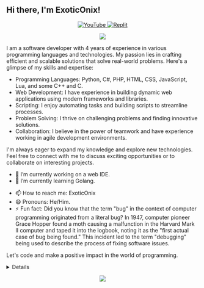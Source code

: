 ## Hi there, I'm ExoticOnix!

<p align="center">
  <a href="https://www.youtube.com/channel/UC2EqU7VjSkpWt5MGrksm9fg">
    <img src="https://img.icons8.com/color/48/000000/youtube-play.png" alt="YouTube" />
  </a>
  <a href="https://replit.com/@marksh16">
    <img src="https://img.icons8.com/color/48/000000/replit.png" alt="Replit" />
  </a>
</p>

<p align="center">
  <img src="https://github-readme-stats.vercel.app/api?username=exoonix&show_icons=true&theme=transparent" />
</p>

I am a software developer with 4 years of experience in various programming languages and technologies. My passion lies in crafting efficient and scalable solutions that solve real-world problems. Here's a glimpse of my skills and expertise:

- Programming Languages: Python, C#, PHP, HTML, CSS, JavaScript, Lua, and some C++ and C.
- Web Development: I have experience in building dynamic web applications using modern frameworks and libraries.
- Scripting: I enjoy automating tasks and building scripts to streamline processes.
- Problem Solving: I thrive on challenging problems and finding innovative solutions.
- Collaboration: I believe in the power of teamwork and have experience working in agile development environments.

I'm always eager to expand my knowledge and explore new technologies. Feel free to connect with me to discuss exciting opportunities or to collaborate on interesting projects.

- 🔭 I’m currently working on a web IDE.
- 🌱 I’m currently learning Golang.
<!-- - 👯 I’m looking to collaborate on ... -->
<!-- - 🤔 I’m looking for help with ... -->
<!-- - 💬 Ask me about ... -->
- 📫 How to reach me: ExoticOnix
- 😄 Pronouns: He/Him.
- ⚡ Fun fact: Did you know that the term "bug" in the context of computer programming originated from a literal bug? In 1947, computer pioneer Grace Hopper found a moth causing a malfunction in the Harvard Mark II computer and taped it into the logbook, noting it as the "first actual case of bug being found." This incident led to the term "debugging" being used to describe the process of fixing software issues.

Let's code and make a positive impact in the world of programming.


<details>
<p align="center">
  <a href="https://github.com/exoonix">
    <img src="https://github-profile-summary-cards.vercel.app/api/cards/profile-details?username=exoonix&theme=transparent" />
  </a>
  <a href="https://github.com/exoonix">
    <img src="https://github-readme-streak-stats.herokuapp.com/?user=exoonix&hide_border=true&card_width=338&theme=transparent" />
  </a>
  <a href="https://github.com/exoonix">
    <img src="http://github-profile-summary-cards.vercel.app/api/cards/stats?username=exoonix&theme=transparent" />
  </a>
</p>
</details>

<p align="center">
  <a href="https://github.com/exoonix">
    <img src="https://komarev.com/ghpvc/?username=exoonix&color=blue&style=flat)" />
  </a>
</p>
